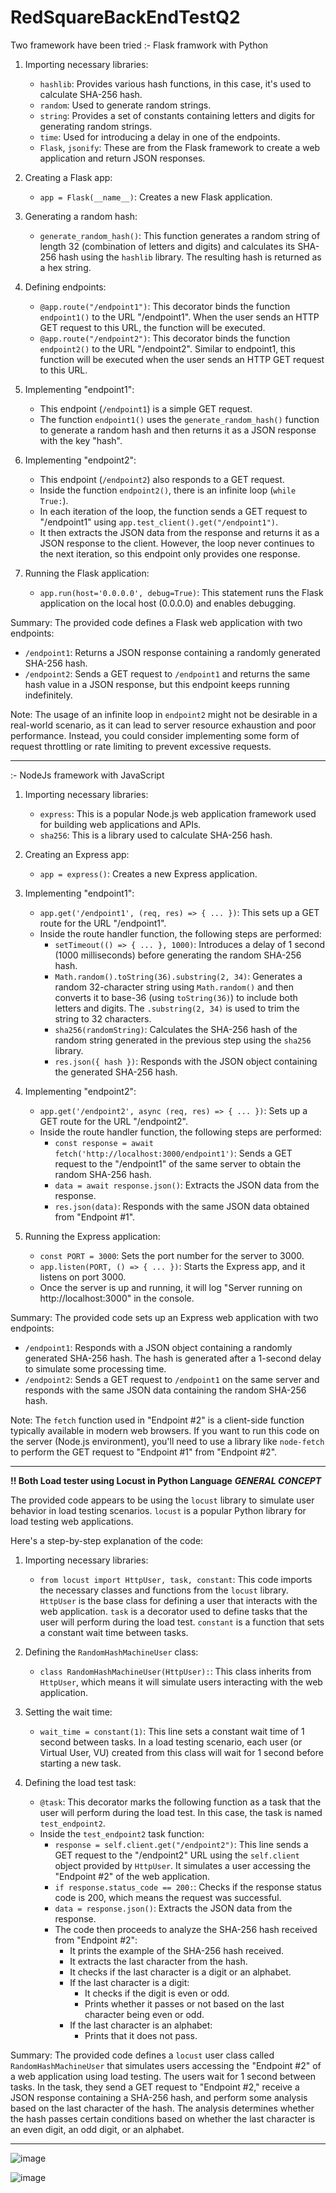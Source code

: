 # RedSquareBackEndTestQ2

Two framework have been tried
:- Flask framwork with Python

1. Importing necessary libraries:
   - `hashlib`: Provides various hash functions, in this case, it's used to calculate SHA-256 hash.
   - `random`: Used to generate random strings.
   - `string`: Provides a set of constants containing letters and digits for generating random strings.
   - `time`: Used for introducing a delay in one of the endpoints.
   - `Flask`, `jsonify`: These are from the Flask framework to create a web application and return JSON responses.

2. Creating a Flask app:
   - `app = Flask(__name__)`: Creates a new Flask application.

3. Generating a random hash:
   - `generate_random_hash()`: This function generates a random string of length 32 (combination of letters and digits) and calculates its SHA-256 hash using the `hashlib` library. The resulting hash is returned as a hex string.

4. Defining endpoints:
   - `@app.route("/endpoint1")`: This decorator binds the function `endpoint1()` to the URL "/endpoint1". When the user sends an HTTP GET request to this URL, the function will be executed.
   - `@app.route("/endpoint2")`: This decorator binds the function `endpoint2()` to the URL "/endpoint2". Similar to endpoint1, this function will be executed when the user sends an HTTP GET request to this URL.

5. Implementing "endpoint1":
   - This endpoint (`/endpoint1`) is a simple GET request.
   - The function `endpoint1()` uses the `generate_random_hash()` function to generate a random hash and then returns it as a JSON response with the key "hash".

6. Implementing "endpoint2":
   - This endpoint (`/endpoint2`) also responds to a GET request.
   - Inside the function `endpoint2()`, there is an infinite loop (`while True:`).
   - In each iteration of the loop, the function sends a GET request to "/endpoint1" using `app.test_client().get("/endpoint1")`.
   - It then extracts the JSON data from the response and returns it as a JSON response to the client. However, the loop never continues to the next iteration, so this endpoint only provides one response.

7. Running the Flask application:
   - `app.run(host='0.0.0.0', debug=True)`: This statement runs the Flask application on the local host (0.0.0.0) and enables debugging.

Summary:
The provided code defines a Flask web application with two endpoints:
- `/endpoint1`: Returns a JSON response containing a randomly generated SHA-256 hash.
- `/endpoint2`: Sends a GET request to `/endpoint1` and returns the same hash value in a JSON response, but this endpoint keeps running indefinitely.

Note: The usage of an infinite loop in `endpoint2` might not be desirable in a real-world scenario, as it can lead to server resource exhaustion and poor performance. Instead, you could consider implementing some form of request throttling or rate limiting to prevent excessive requests.
____________________________________________________________________________________________________________________________________________________________________

  
:- NodeJs framework with JavaScript

1. Importing necessary libraries:
   - `express`: This is a popular Node.js web application framework used for building web applications and APIs.
   - `sha256`: This is a library used to calculate SHA-256 hash.

2. Creating an Express app:
   - `app = express()`: Creates a new Express application.

3. Implementing "endpoint1":
   - `app.get('/endpoint1', (req, res) => { ... })`: This sets up a GET route for the URL "/endpoint1".
   - Inside the route handler function, the following steps are performed:
     - `setTimeout(() => { ... }, 1000)`: Introduces a delay of 1 second (1000 milliseconds) before generating the random SHA-256 hash.
     - `Math.random().toString(36).substring(2, 34)`: Generates a random 32-character string using `Math.random()` and then converts it to base-36 (using `toString(36)`) to include both letters and digits. The `.substring(2, 34)` is used to trim the string to 32 characters.
     - `sha256(randomString)`: Calculates the SHA-256 hash of the random string generated in the previous step using the `sha256` library.
     - `res.json({ hash })`: Responds with the JSON object containing the generated SHA-256 hash.

4. Implementing "endpoint2":
   - `app.get('/endpoint2', async (req, res) => { ... })`: Sets up a GET route for the URL "/endpoint2".
   - Inside the route handler function, the following steps are performed:
     - `const response = await fetch('http://localhost:3000/endpoint1')`: Sends a GET request to the "/endpoint1" of the same server to obtain the random SHA-256 hash.
     - `data = await response.json()`: Extracts the JSON data from the response.
     - `res.json(data)`: Responds with the same JSON data obtained from "Endpoint #1".

5. Running the Express application:
   - `const PORT = 3000`: Sets the port number for the server to 3000.
   - `app.listen(PORT, () => { ... })`: Starts the Express app, and it listens on port 3000.
   - Once the server is up and running, it will log "Server running on http://localhost:3000" in the console.

Summary:
The provided code sets up an Express web application with two endpoints:
- `/endpoint1`: Responds with a JSON object containing a randomly generated SHA-256 hash. The hash is generated after a 1-second delay to simulate some processing time.
- `/endpoint2`: Sends a GET request to `/endpoint1` on the same server and responds with the same JSON data containing the random SHA-256 hash.

Note: The `fetch` function used in "Endpoint #2" is a client-side function typically available in modern web browsers. If you want to run this code on the server (Node.js environment), you'll need to use a library like `node-fetch` to perform the GET request to "Endpoint #1" from "Endpoint #2".

____________________________________________________________________________________________________________________________________________________________________

**!! Both Load tester using Locust in Python Language**
**_GENERAL CONCEPT_**

The provided code appears to be using the `locust` library to simulate user behavior in load testing scenarios. `locust` is a popular Python library for load testing web applications.

Here's a step-by-step explanation of the code:

1. Importing necessary libraries:
   - `from locust import HttpUser, task, constant`: This code imports the necessary classes and functions from the `locust` library. `HttpUser` is the base class for defining a user that interacts with the web application. `task` is a decorator used to define tasks that the user will perform during the load test. `constant` is a function that sets a constant wait time between tasks.

2. Defining the `RandomHashMachineUser` class:
   - `class RandomHashMachineUser(HttpUser):`: This class inherits from `HttpUser`, which means it will simulate users interacting with the web application.

3. Setting the wait time:
   - `wait_time = constant(1)`: This line sets a constant wait time of 1 second between tasks. In a load testing scenario, each user (or Virtual User, VU) created from this class will wait for 1 second before starting a new task.

4. Defining the load test task:
   - `@task`: This decorator marks the following function as a task that the user will perform during the load test. In this case, the task is named `test_endpoint2`.
   - Inside the `test_endpoint2` task function:
     - `response = self.client.get("/endpoint2")`: This line sends a GET request to the "/endpoint2" URL using the `self.client` object provided by `HttpUser`. It simulates a user accessing the "Endpoint #2" of the web application.
     - `if response.status_code == 200:`: Checks if the response status code is 200, which means the request was successful.
     - `data = response.json()`: Extracts the JSON data from the response.
     - The code then proceeds to analyze the SHA-256 hash received from "Endpoint #2":
       - It prints the example of the SHA-256 hash received.
       - It extracts the last character from the hash.
       - It checks if the last character is a digit or an alphabet.
       - If the last character is a digit:
         - It checks if the digit is even or odd.
         - Prints whether it passes or not based on the last character being even or odd.
       - If the last character is an alphabet:
         - Prints that it does not pass.

Summary:
The provided code defines a `locust` user class called `RandomHashMachineUser` that simulates users accessing the "Endpoint #2" of a web application using load testing. The users wait for 1 second between tasks. In the task, they send a GET request to "Endpoint #2," receive a JSON response containing a SHA-256 hash, and perform some analysis based on the last character of the hash. The analysis determines whether the hash passes certain conditions based on whether the last character is an even digit, an odd digit, or an alphabet.
____________________________________________________________________________________________________________________________________________________________________



![image](https://github.com/lookerOn/RedSquareBackEndTestQ2/assets/128567524/8c10b785-748e-46d2-887c-5c8aa3be94a9)

![image](https://github.com/lookerOn/RedSquareBackEndTestQ2/assets/128567524/cdbc5887-d8b7-4f8d-8a2b-26acf42a5525)


